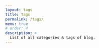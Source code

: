 ```yaml
---
layout: tags
title: Tags
permalink: /tags/
menu: true
# order: 4
description: >
  List of all categories & tags of blog.
---
```

